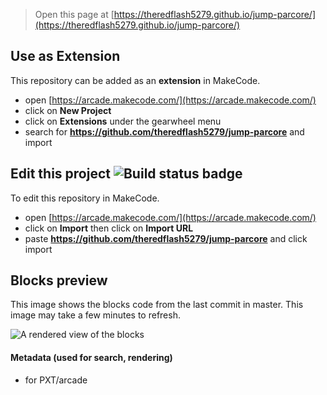  


> Open this page at [https://theredflash5279.github.io/jump-parcore/](https://theredflash5279.github.io/jump-parcore/)

## Use as Extension

This repository can be added as an **extension** in MakeCode.

* open [https://arcade.makecode.com/](https://arcade.makecode.com/)
* click on **New Project**
* click on **Extensions** under the gearwheel menu
* search for **https://github.com/theredflash5279/jump-parcore** and import

## Edit this project ![Build status badge](https://github.com/theredflash5279/jump-parcore/workflows/MakeCode/badge.svg)

To edit this repository in MakeCode.

* open [https://arcade.makecode.com/](https://arcade.makecode.com/)
* click on **Import** then click on **Import URL**
* paste **https://github.com/theredflash5279/jump-parcore** and click import

## Blocks preview

This image shows the blocks code from the last commit in master.
This image may take a few minutes to refresh.

![A rendered view of the blocks](https://github.com/theredflash5279/jump-parcore/raw/master/.github/makecode/blocks.png)

#### Metadata (used for search, rendering)

* for PXT/arcade
<script src="https://makecode.com/gh-pages-embed.js"></script><script>makeCodeRender("{{ site.makecode.home_url }}", "{{ site.github.owner_name }}/{{ site.github.repository_name }}");</script>
